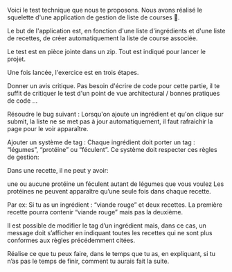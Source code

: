 Voici le test technique que nous te proposons. Nous avons réalisé le squelette d'une application de gestion de liste de courses 🛒.

Le but de l'application est, en fonction d'une liste d'ingrédients et d'une liste de recettes, de créer automatiquement la liste de course associée.

Le test est en pièce jointe dans un zip. Tout est indiqué pour lancer le projet.

Une fois lancée, l'exercice est en trois étapes.

Donner un avis critique. Pas besoin d'écrire de code pour cette partie, il te suffit de critiquer le test d'un point de vue architectural / bonnes pratiques de code ...

Résoudre le bug suivant : Lorsqu'on ajoute un ingrédient et qu'on clique sur submit, la liste ne se met pas à jour automatiquement, il faut rafraichir la page pour le voir apparaître.

Ajouter un système de tag : Chaque ingrédient doit porter un tag : “légumes”, “protéine” ou “féculent”. Ce système doit respecter ces règles de gestion:

Dans une recette, il ne peut y avoir:

une ou aucune protéine
un féculent
autant de légumes que vous voulez
Les protéines ne peuvent apparaître qu’une seule fois dans chaque recette.

Par ex: Si tu as un ingrédient : “viande rouge” et deux recettes. La première recette pourra contenir “viande rouge” mais pas la deuxième.

Il est possible de modifier le tag d’un ingrédient mais, dans ce cas, un message doit s’afficher en indiquant toutes les recettes qui ne sont plus conformes aux règles précédemment citées.

Réalise ce que tu peux faire, dans le temps que tu as, en expliquant, si tu n’as pas le temps de finir, comment tu aurais fait la suite.